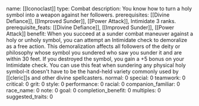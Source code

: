 name: [[Iconoclast]]
type: Combat
description: You know how to turn a holy symbol into a weapon against her followers.
prerequisites: [[Divine Defiance]], [[Improved Sunder]], [[Power Attack]], Intimidate 3 ranks.
prerequisite_feats: [[Divine Defiance]], [[Improved Sunder]], [[Power Attack]]
benefit: When you succeed at a sunder combat maneuver against a holy or unholy symbol, you can attempt an Intimidate check to demoralize as a free action. This demoralization affects all followers of the deity or philosophy whose symbol you sundered who saw you sunder it and are within 30 feet. If you destroyed the symbol, you gain a +5 bonus on your Intimidate check. You can use this feat when sundering any physical holy symbol-it doesn't have to be the hand-held variety commonly used by [[cleric]]s and other divine spellcasters.
normal: 0
special: 0
teamwork: 0
critical: 0
grit: 0
style: 0
performance: 0
racial: 0
companion_familiar: 0
race_name: 0
note: 0
goal: 0
completion_benefit: 0
multiples: 0
suggested_traits: 0

